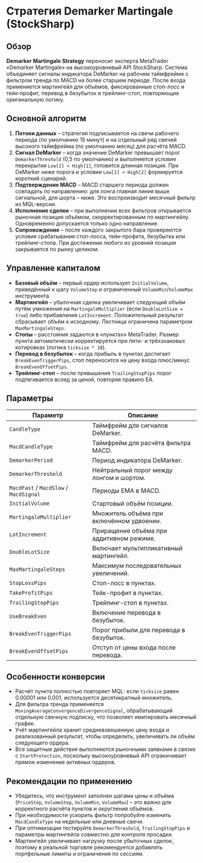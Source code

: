# Стратегия Demarker Martingale (StockSharp)

## Обзор
**Demarker Martingale Strategy** переносит эксперта MetaTrader «Demarker Martingale» на высокоуровневый API StockSharp. Система объединяет сигналы индикатора DeMarker на рабочем таймфрейме с фильтром тренда по MACD на более старшем периоде. После входа применяется мартингейл для объёмов, фиксированные стоп-лосс и тейк-профит, перевод в безубыток и трейлинг-стоп, повторяющие оригинальную логику.

## Основной алгоритм
1. **Потоки данных** – стратегия подписывается на свечи рабочего периода (по умолчанию 15 минут) и на отдельный ряд свечей высокого таймфрейма (по умолчанию месяц) для расчёта MACD.
2. **Сигнал DeMarker** – когда значение DeMarker превышает порог `DemarkerThreshold` (0,5 по умолчанию) и выполняется условие перекрытия `Low[2] < High[1]`, готовится длинная позиция. При DeMarker ниже порога и условии `Low[1] < High[2]` формируется короткий сценарий.
3. **Подтверждение MACD** – MACD старшего периода должен совпадать по направлению: для лонга главная линия выше сигнальной, для шорта – ниже. Это воспроизводит месячный фильтр из MQL-версии.
4. **Исполнение сделки** – при выполнении всех фильтров открывается рыночная позиция объёмом, скорректированным по мартингейлу. Одновременно допускается только одно направление.
5. **Сопровождение** – после каждого закрытого бара проверяются условия срабатывания стоп-лосса, тейк-профита, безубытка или трейлинг-стопа. При достижении любого из уровней позиция закрывается по рынку целиком.

## Управление капиталом
- **Базовый объём** – первый ордер использует `InitialVolume`, приведённый к шагу `VolumeStep` и ограниченный `VolumeMin`/`VolumeMax` инструмента.
- **Мартингейл** – убыточная сделка увеличивает следующий объём путём умножения на `MartingaleMultiplier` (если `DoubleLotSize = true`) либо прибавления `LotIncrement`. Положительный результат сбрасывает объём к исходному. Лестница ограничена параметром `MaxMartingaleSteps`.
- **Стопы** – расстояния задаются в «пунктах» MetaTrader. Размер пункта автоматически корректируется при пяти- и трёхзнаковых котировках (логика `ticksize * 10`).
- **Перевод в безубыток** – когда прибыль в пунктах достигает `BreakEvenTriggerPips`, стоп переносится на цену входа плюс/минус `BreakEvenOffsetPips`.
- **Трейлинг-стоп** – после превышения `TrailingStopPips` порог подтягивается вслед за ценой, повторяя правило EA.

## Параметры
| Параметр | Описание |
| --- | --- |
| `CandleType` | Таймфрейм для сигналов DeMarker. |
| `MacdCandleType` | Таймфрейм для расчёта фильтра MACD. |
| `DemarkerPeriod` | Период индикатора DeMarker. |
| `DemarkerThreshold` | Нейтральный порог между лонгом и шортом. |
| `MacdFast` / `MacdSlow` / `MacdSignal` | Периоды EMA в MACD. |
| `InitialVolume` | Стартовый объём позиции. |
| `MartingaleMultiplier` | Множитель объёма при включённом удвоении. |
| `LotIncrement` | Приращение объёма при аддитивном режиме. |
| `DoubleLotSize` | Включает мультипликативный мартингейл. |
| `MaxMartingaleSteps` | Максимум последовательных увеличений. |
| `StopLossPips` | Стоп-лосс в пунктах. |
| `TakeProfitPips` | Тейк-профит в пунктах. |
| `TrailingStopPips` | Трейлинг-стоп в пунктах. |
| `UseBreakEven` | Включение перевода в безубыток. |
| `BreakEvenTriggerPips` | Порог прибыли для перевода в безубыток. |
| `BreakEvenOffsetPips` | Отступ от цены входа после перевода. |

## Особенности конверсии
- Расчёт пункта полностью повторяет MQL: если `ticksize` равен 0.00001 или 0.001, используется десятикратный множитель.
- Для фильтра тренда применяется `MovingAverageConvergenceDivergenceSignal`, обрабатывающий отдельную свечную подписку, что позволяет имитировать месячный график.
- Учёт мартингейла хранит средневзвешенную цену входа и реализованный результат, чтобы определить, увеличивать ли объём следующего ордера.
- Все защитные действия выполняются рыночными заявками в связке с `StartProtection`, поскольку высокоуровневый API ограничивает прямое изменение активных ордеров.

## Рекомендации по применению
- Убедитесь, что инструмент заполнен шагами цены и объёма (`PriceStep`, `VolumeStep`, `VolumeMin`, `VolumeMax`) – это важно для корректного расчёта пунктов и округления объёмов.
- При необходимости ускорить фильтр попробуйте изменить `MacdCandleType` на недельные или дневные свечи.
- При оптимизации тестируйте `DemarkerThreshold`, `TrailingStopPips` и параметры мартингейла совместно для контроля просадки.
- Мартингейл увеличивает нагрузку после убыточных сделок, поэтому в реальной торговле рекомендуется добавлять портфельные лимиты и ограничения по сессиям.

